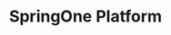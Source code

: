 ---
state: TX
region: Austin
title: "SpringOne Platform"
event_url: https://springoneplatform.io/
start_date: 2019-10-07
end_date: 2019-10-10
cost: $550 - $1,850
topics: [ pivitol ]
---